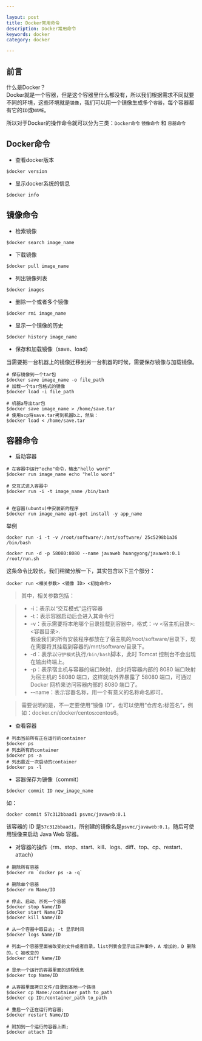 ```yaml
---

layout: post
title: Docker常用命令
description: Docker常用命令
keywords: docker
category: docker

---
```


## 前言 

什么是Docker？  
Docker就是一个容器，但是这个容器里什么都没有，所以我们根据需求不同就要不同的环境，这些环境就是`镜像`，我们可以用一个镜像生成多个`容器`，每个容器都有它的`ID`或`NAME`。

所以对于Docker的操作命令就可以分为三类：`Docker命令` `镜像命令` 和 `容器命令`

## Docker命令

+ 查看docker版本 

``` 
$docker version  
```
  
+ 显示docker系统的信息  

```
$docker info 
```

## 镜像命令


+ 检索镜像  

```
$docker search image_name
```  
  
+ 下载镜像  

```
$docker pull image_name 
``` 
  
+ 列出镜像列表

```
$docker images
```
  
+ 删除一个或者多个镜像 

``` 
$docker rmi image_name 
``` 
  
+ 显示一个镜像的历史

``` 
$docker history image_name  
```

+ 保存和加载镜像（save、load）

当需要把一台机器上的镜像迁移到另一台机器的时候，需要保存镜像与加载镜像。

```
# 保存镜像到一个tar包  
$docker save image_name -o file_path  
# 加载一个tar包格式的镜像  
$docker load -i file_path  
  
# 机器a导出tar包 
$docker save image_name > /home/save.tar  
# 使用scp将save.tar拷到机器b上，然后：  
$docker load < /home/save.tar 
```

## 容器命令

+ 启动容器

```
# 在容器中运行"echo"命令，输出"hello word"  
$docker run image_name echo "hello word"  
  
# 交互式进入容器中  
$docker run -i -t image_name /bin/bash  
  
  
# 在容器(ubuntu)中安装新的程序  
$docker run image_name apt-get install -y app_name  
```

举例

```
docker run -i -t -v /root/software/:/mnt/software/ 25c5298b1a36 /bin/bash

docker run -d -p 58080:8080 --name javaweb huangyong/javaweb:0.1 /root/run.sh
```

这条命令比较长，我们稍微分解一下，其实包含以下三个部分：

```
docker run <相关参数> <镜像 ID> <初始命令>
```

> 其中，相关参数包括：

> + -i：表示以“交互模式”运行容器
> + -t：表示容器启动后会进入其命令行
> + -v：表示需要将本地哪个目录挂载到容器中，格式：-v <宿主机目录>:<容器目录>.  
>       假设我们的所有安装程序都放在了宿主机的/root/software/目录下，现在需要将其挂载到容器的/mnt/software/目录下。
> + -d：表示以`守护模式`执行`/bin/bash`脚本，此时 Tomcat 控制台不会出现在输出终端上。
> + -p：表示宿主机与容器的端口映射，此时将容器内部的 8080 端口映射为宿主机的 58080 端口，这样就向外界暴露了 58080 端口，可通过 Docker 网桥来访问容器内部的 8080 端口了。
> + --name：表示容器名称，用一个有意义的名称命名即可。

> 需要说明的是，不一定要使用“镜像 ID”，也可以使用“仓库名:标签名”，例如：docker.cn/docker/centos:centos6。



+ 查看容器

```
# 列出当前所有正在运行的container  
$docker ps  
# 列出所有的container  
$docker ps -a  
# 列出最近一次启动的container  
$docker ps -l  
```

+ 容器保存为镜像（commit）

``` 
$docker commit ID new_image_name  
```

如：

```
docker commit 57c312bbaad1 psvmc/javaweb:0.1
```

该容器的 ID 是`57c312bbaad1`，所创建的镜像名是`psvmc/javaweb:0.1`，随后可使用镜像来启动 Java Web 容器。

+ 对容器的操作（rm、stop、start、kill、logs、diff、top、cp、restart、attach）

```
# 删除所有容器  
$docker rm `docker ps -a -q`  
  
# 删除单个容器
$docker rm Name/ID  
  
# 停止、启动、杀死一个容器  
$docker stop Name/ID  
$docker start Name/ID  
$docker kill Name/ID  
  
# 从一个容器中取日志; -t 显示时间 
$docker logs Name/ID  
  
# 列出一个容器里面被改变的文件或者目录，list列表会显示出三种事件，A 增加的，D 删除的，C 被改变的  
$docker diff Name/ID  
  
# 显示一个运行的容器里面的进程信息  
$docker top Name/ID  
  
# 从容器里面拷贝文件/目录到本地一个路径  
$docker cp Name:/container_path to_path  
$docker cp ID:/container_path to_path  
  
# 重启一个正在运行的容器; 
$docker restart Name/ID  
  
# 附加到一个运行的容器上面; 
$docker attach ID 
```

